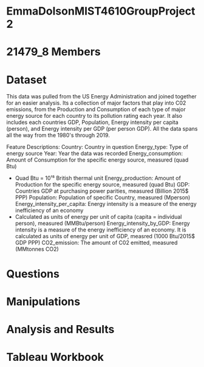 # EmmaDolsonMIST4610GroupProject2

# 21479_8 Members

# Dataset
This data was pulled from the US Energy Administration and joined together for an easier analysis. Its a collection of major factors that play into C02 emissions, from the Production and Consumption of each type of major energy source for each country to its pollution rating each year. It also includes each countries GDP, Population, Energy intensity per capita (person), and Energy intensity per GDP (per person GDP). All the data spans all the way from the 1980's through 2019.

Feature Descriptions:
Country: Country in question
Energy_type: Type of energy source
Year: Year the data was recorded
Energy_consumption: Amount of Consumption for the specific energy source, measured (quad Btu)
- Quad Btu = 10¹⁵ British thermal unit
Energy_production: Amount of Production for the specific energy source, measured (quad Btu)
GDP: Countries GDP at purchasing power parities, measured (Billion 2015$ PPP)
Population: Population of specific Country, measured (Mperson)
Energy_intensity_per_capita: Energy intensity is a measure of the energy inefficiency of an economy
- Calculated as units of energy per unit of capita (capita = individual person), measured (MMBtu/person)
Energy_intensity_by_GDP: Energy intensity is a measure of the energy inefficiency of an economy. It is calculated as units of energy per unit of GDP, measred (1000 Btu/2015$ GDP PPP)
CO2_emission: The amount of C02 emitted, measured (MMtonnes CO2)

# Questions

# Manipulations

# Analysis and Results

# Tableau Workbook
